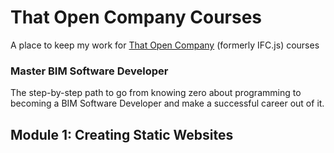 # That Open Company Courses
A place to keep my work for [That Open Company](https://thatopen.com/) (formerly IFC.js) courses


### Master BIM Software Developer
The step-by-step path to go from knowing zero about programming to becoming a BIM Software Developer and make a successful career out of it.

## Module 1: Creating Static Websites
